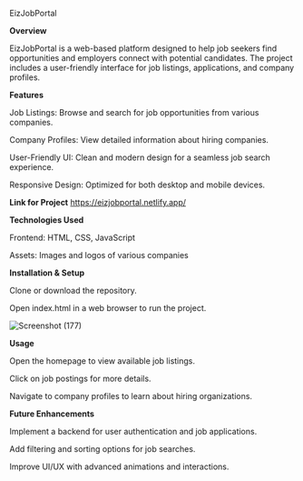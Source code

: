 EizJobPortal

**Overview**

EizJobPortal is a web-based platform designed to help job seekers find opportunities and employers connect with potential candidates. The project includes a user-friendly interface for job listings, applications, and company profiles.

**Features**

Job Listings: Browse and search for job opportunities from various companies.

Company Profiles: View detailed information about hiring companies.

User-Friendly UI: Clean and modern design for a seamless job search experience.

Responsive Design: Optimized for both desktop and mobile devices.

**Link for Project** https://eizjobportal.netlify.app/

**Technologies Used**

Frontend: HTML, CSS, JavaScript

Assets: Images and logos of various companies

**Installation & Setup**

Clone or download the repository.

Open index.html in a web browser to run the project.

![Screenshot (177)](https://github.com/user-attachments/assets/133bc446-a881-4a0a-b73f-7939f432fb96)

**Usage**

Open the homepage to view available job listings.

Click on job postings for more details.

Navigate to company profiles to learn about hiring organizations.

**Future Enhancements**

Implement a backend for user authentication and job applications.

Add filtering and sorting options for job searches.

Improve UI/UX with advanced animations and interactions.




